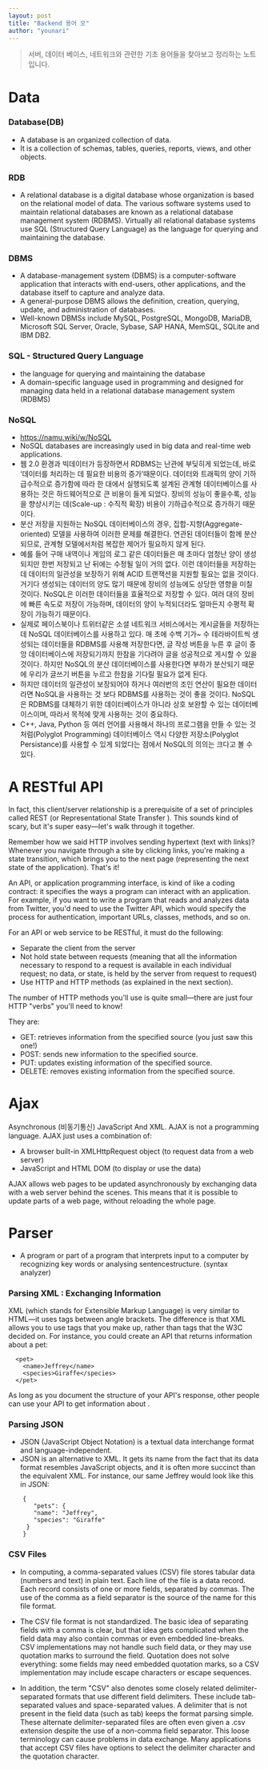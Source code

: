 ```yaml
---
layout: post
title: "Backend 용어 모"
author: "younari"
---
```


> 서버, 데이터 베이스, 네트워크와 관련한 기초 용어들을 찾아보고 정리하는 노트입니다.

# Data

### Database(DB)
- A database is an organized collection of data. 
- It is a collection of schemas, tables, queries, reports, views, and other objects. 


### RDB
- A relational database is a digital database whose organization is based on the relational model of data. The various software systems used to maintain relational databases are known as a relational database management system (RDBMS). Virtually all relational database systems use SQL (Structured Query Language) as the language for querying and maintaining the database.


### DBMS
- A database-management system (DBMS) is a computer-software application that interacts with end-users, other applications, and the database itself to capture and analyze data. 
- A general-purpose DBMS allows the definition, creation, querying, update, and administration of databases. 
- Well-known DBMSs include MySQL, PostgreSQL, MongoDB, MariaDB, Microsoft SQL Server, Oracle, Sybase, SAP HANA, MemSQL, SQLite and IBM DB2.


### SQL - Structured Query Language
- the language for querying and maintaining the database
- A domain-specific language used in programming and designed for managing data held in a relational database management system (RDBMS)


### NoSQL
- https://namu.wiki/w/NoSQL
- NoSQL databases are increasingly used in big data and real-time web applications.
- 웹 2.0 환경과 빅데이터가 등장하면서 RDBMS는 난관에 부딪히게 되었는데, 바로 ‘데이터를 처리하는 데 필요한 비용의 증가’때문이다. 데이터와 트래픽의 양이 기하급수적으로 증가함에 따라 한 대에서 실행되도록 설계된 관계형 데이터베이스를 사용하는 것은 하드웨어적으로 큰 비용이 들게 되었다. 장비의 성능이 좋을수록, 성능을 향상시키는 데(Scale-up : 수직적 확장) 비용이 기하급수적으로 증가하기 때문이다.
- 분산 저장을 지원하는 NoSQL 데이터베이스의 경우, 집합-지향(Aggregate-oriented) 모델을 사용하여 이러한 문제를 해결한다. 연관된 데이터들이 함께 분산되므로, 관계형 모델에서처럼 복잡한 제어가 필요하지 않게 된다.
- 예를 들어 구매 내역이나 게임의 로그 같은 데이터들은 매 초마다 엄청난 양이 생성되지만 한번 저장되고 난 뒤에는 수정될 일이 거의 없다. 이런 데이터들을 저장하는 데 데이터의 일관성을 보장하기 위해 ACID 트랜잭션을 지원할 필요는 없을 것이다. 거기다 생성되는 데이터의 양도 많기 때문에 장비의 성능에도 상당한 영향을 미칠 것이다. NoSQL은 이러한 데이터들을 효율적으로 저장할 수 있다. 여러 대의 장비에 빠른 속도로 저장이 가능하며, 데이터의 양이 누적되더라도 얼마든지 수평적 확장이 가능하기 때문이다.
- 실제로 페이스북이나 트위터같은 소셜 네트워크 서비스에서는 게시글들을 저장하는 데 NoSQL 데이터베이스를 사용하고 있다. 매 초에 수백 기가~ 수 테라바이트씩 생성되는 데이터들을 RDBMS를 사용해 저장한다면, 글 작성 버튼을 누른 후 글이 중앙 데이터베이스에 저장되기까지 한참을 기다려야 글을 성공적으로 게시할 수 있을 것이다. 하지만 NoSQL의 분산 데이터베이스를 사용한다면 부하가 분산되기 때문에 우리가 글쓰기 버튼을 누르고 한참을 기다릴 필요가 없게 된다.
- 하지만 데이터의 일관성이 보장되어야 하거나 여러번의 조인 연산이 필요한 데이터라면 NoSQL을 사용하는 것 보다 RDBMS를 사용하는 것이 좋을 것이다. NoSQL은 RDBMS를 대체하기 위한 데이터베이스가 아니라 상호 보완할 수 있는 데이터베이스이며, 따라서 목적에 맞게 사용하는 것이 중요하다.
- C++, Java, Python 등 여러 언어를 사용해서 하나의 프로그램을 만들 수 있는 것처럼(Polyglot Programming) 데이터베이스 역시 다양한 저장소(Polyglot Persistance)를 사용할 수 있게 되었다는 점에서 NoSQL의 의의는 크다고 볼 수 있다. 


# A RESTful API

In fact, this client/server relationship is a prerequisite of a set of principles called REST (or Representational State Transfer ). This sounds kind of scary, but it's super easy—let's walk through it together.

Remember how we said HTTP involves sending hypertext (text with links)? Whenever you navigate through a site by clicking links, you're making a state transition, which brings you to the next page (representing the next state of the application). That's it!

An API, or application programming interface, is kind of like a coding contract: it specifies the ways a program can interact with an application. For example, if you want to write a program that reads and analyzes data from Twitter, you'd need to use the Twitter API, which would specify the process for authentication, important URLs, classes, methods, and so on.

For an API or web service to be RESTful, it must do the following:

- Separate the client from the server
- Not hold state between requests (meaning that all the information necessary to respond to a request is available in each individual request; no data, or state, is held by the server from request to request)
- Use HTTP and HTTP methods (as explained in the next section).

The number of HTTP methods you'll use is quite small—there are just four HTTP "verbs" you'll need to know! 

They are:

- GET: retrieves information from the specified source (you just saw this one!)
- POST: sends new information to the specified source.
- PUT: updates existing information of the specified source.
- DELETE: removes existing information from the specified source.


# Ajax 

Asynchronous (비동기통신) JavaScript And XML.
AJAX is not a programming language. AJAX just uses a combination of:

- A browser built-in XMLHttpRequest object (to request data from a web server)
- JavaScript and HTML DOM (to display or use the data)

AJAX allows web pages to be updated asynchronously by exchanging data with a web server behind the scenes. This means that it is possible to update parts of a web page, without reloading the whole page.



# Parser
- A program or part of a program that interprets input to a computer by recognizing key words or analysing sentencestructure. (syntax analyzer)

### Parsing XML : Exchanging Information

XML (which stands for Extensible Markup Language) is very similar to HTML—it uses tags between angle brackets. The difference is that XML allows you to use tags that you make up, rather than tags that the W3C decided on. For instance, you could create an API that returns information about a pet:

```
  <pet>
    <name>Jeffrey</name>
    <species>Giraffe</species>
  </pet>
```

As long as you document the structure of your API's response, other people can use your API to get information about <pets>.


### Parsing JSON
- JSON (JavaScript Object Notation) is a textual data interchange format and language-independent.
- JSON is an alternative to XML. It gets its name from the fact that its data format resembles JavaScript objects, and it is often more succinct than the equivalent XML. For instance, our same Jeffrey would look like this in JSON:

```
    {
       "pets": {
       "name": "Jeffrey",
       "species": "Giraffe"
     }
    }
```


### CSV Files
- In computing, a comma-separated values (CSV) file stores tabular data (numbers and text) in plain text. Each line of the file is a data record. Each record consists of one or more fields, separated by commas. The use of the comma as a field separator is the source of the name for this file format.

- The CSV file format is not standardized. The basic idea of separating fields with a comma is clear, but that idea gets complicated when the field data may also contain commas or even embedded line-breaks. CSV implementations may not handle such field data, or they may use quotation marks to surround the field. Quotation does not solve everything: some fields may need embedded quotation marks, so a CSV implementation may include escape characters or escape sequences.

- In addition, the term "CSV" also denotes some closely related delimiter-separated formats that use different field delimiters. These include tab-separated values and space-separated values. A delimiter that is not present in the field data (such as tab) keeps the format parsing simple. These alternate delimiter-separated files are often even given a .csv extension despite the use of a non-comma field separator. This loose terminology can cause problems in data exchange. Many applications that accept CSV files have options to select the delimiter character and the quotation character.


